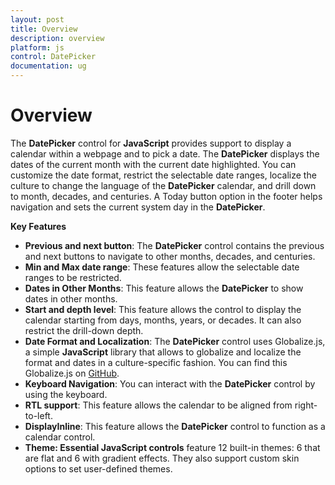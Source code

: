 ```yaml
---
layout: post
title: Overview
description: overview
platform: js
control: DatePicker
documentation: ug
---
```


# Overview

The **DatePicker** control for **JavaScript** provides support to display a calendar within a webpage and to pick a date. The **DatePicker** displays the dates of the current month with the current date highlighted. You can customize the date format, restrict the selectable date ranges, localize the culture to change the language of the **DatePicker** calendar, and drill down to month, decades, and centuries. A Today button option in the footer helps navigation and sets the current system day in the **DatePicker**.

**Key Features**

* **Previous and next button**: The **DatePicker** control contains the previous and next buttons to navigate to other months, decades, and centuries.
* **Min and Max date range**: These features allow the selectable date ranges to be restricted.
* **Dates in Other Months**: This feature allows the **DatePicker** to show dates in other months.
* **Start and depth level**: This feature allows the control to display the calendar starting from days, months, years, or decades. It can also restrict the drill-down depth. 
* **Date Format and Localization**: The **DatePicker** control uses Globalize.js, a simple **JavaScript** library that allows to globalize and localize the format and dates in a culture-specific fashion. You can find this Globalize.js on [GitHub](https://github.com/jquery/globalize). 
* **Keyboard Navigation**: You can interact with the **DatePicker** control by using the keyboard. 
* **RTL support**: This feature allows the calendar to be aligned from right-to-left. 
* **DisplayInline**: This feature allows the **DatePicker** control to function as a calendar control.
* **Theme: Essential JavaScript controls** feature 12 built-in themes: 6 that are flat and 6 with gradient effects. They also support custom skin options to set user-defined themes.